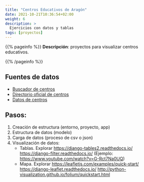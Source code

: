 ```yaml
---
title: "Centros Educativos de Aragón"
date: 2021-10-21T10:36:54+02:00
weight: 6
description: >
  Ejercicios con datos y tablas
tags: [proyectos]
---
```


{{% pageinfo %}}
**Descripción**: proyectos para visualizar centros educativos.

{{% /pageinfo %}}

## Fuentes de datos
* [Buscador de centros](https://educa.aragon.es/buscador-de-centros#/map)
* [Directorio oficial de centros](https://opendata.aragon.es/datos/catalogo/dataset/directorio-de-centros-educativos-de-aragon)
* [Datos de centros](datos_centros.json)

## Pasos:

1. Creación de estructura (entorno, proyecto, app)
2. Estructura de datos (modelo)
3. Carga de datos (proceso de csv o json)
4. Visualización de datos: 
    * Tablas. Explorar https://django-tables2.readthedocs.io/ https://django-filter.readthedocs.io/ (Ejemplo: https://www.youtube.com/watch?v=G-Rct7Na0UQ)
    * Mapa. Explorar https://leafletjs.com/examples/quick-start/ https://django-leaflet.readthedocs.io/ http://python-visualization.github.io/folium/quickstart.html

